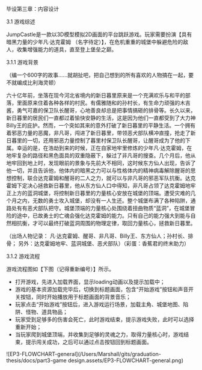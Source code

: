 毕设第三章：内容设计

3.1 游戏综述

JumpCastle是一款以3D模型模拟2D画面的平台跳跃游戏。玩家需要扮演【具有暗黑力量的少年凡·达克霍姆 （名字待定）】，在危机重重的城堡中躲避危险的敌人，收集增强能力的道具，直至登上堡垒之巅。



3.1.1 游戏背景

（编一个600字的故事……就胡扯吧，把自己想到的所有喜欢的人物搞在一起，要不就编成比利海灵顿）

六十亿年前，坐落在现今河北省境内的新日暮里原来是一个充满欢乐与和平的部落，里面原来住着各种各样的村民。有儒雅随和的孙村长，有生命力顽强的木吉酱，勇气可嘉的保卫队长醒哥，心地善良却总是把事情搞砸的排骨等。长久以来，新日暮里的居民们一直都过着愉快安静的生活，这是因为他们一直都受到了大力神Billy王的庇护。然而，一个突如其来的意外打破了新日暮里的平静生活。一个拥有着邪恶力量的恶魔，非凡哥，闯进了新日暮里，带领恶犬部队横冲直撞，抢走了新日暮里的一切，还用邪恶力量控制了暮里村保卫队长醒哥，让醒哥成为了他的下属。幸运的是，在浩劫到来的时候，正在自家地牢里修炼的少年凡·达克霍姆，在地牢复杂的路径和黑色面具的双重隐蔽下，躲过了非凡哥的搜查。几个月后，他从地牢回到地上时，发现眼前的景象与先前大不相同，这时候东方仙人出现，告诉了他一切，并且告诉他，他体内的暗黑之力可以与性格体内的精神病毒解除醒哥的思想控制，联合达克霍姆和醒哥的二人之力，就可以与非凡哥的邪恶军队抗衡。达克霍姆下定决心拯救新日暮里，他从东方仙人口中得知，非凡哥占领了达克霍姆地牢正上方的蓝洞城堡，将控制新日暮里的力量核心安放在城堡的顶端。遭受灾难的几个月之内，无数的勇士攻入城堡，却没有一人生还。整个城堡布满了各种陷阱，通路处有有恶犬部队把守。城堡顶端的力量核心处围绕着扭曲物质“蓝洞”，在城堡冒险的途中，已故勇士的亡魂会强化达克霍姆的能力。只有自己的能力强大到能与自然相抗衡，才可以最终打破蓝洞周围的物理定律，取回力量核心，拯救新日暮里。

（出场人物记录： 凡·达克霍姆、醒哥、非凡哥、Billy王、东方仙人；孙村长、排骨； 另外：达克霍姆地牢、蓝洞城堡、恶犬部队）（彩蛋：香蕉君的终末助力）



3.1.2 游戏流程

游戏流程图如【下图（记得重新编号）】所示。

- 打开游戏，先进入加载界面，显示loading动画以及提示加载中；
- 游戏的基本资源加载完毕后，切换到标题画面，包含“开始游戏”按钮和声音开关按钮，同时开始播放用于标题画面的背景音乐；
- 玩家点击“开始游戏”按钮后，进入游戏运行场景，加载主角、城堡地图、陷阱、怪物、道具物品；
- 玩家受到足够多的伤害会死亡，此时游戏结束，提示游戏失败，此时可以选择重新开始；
- 当玩家爬到城堡顶端，并收集到足够的灵魂之力，取得力量核心时，游戏结束，提示闯关成功，之后可以通过点击按钮回到标题画面。

![EP3-FLOWCHART-general](/Users/Marshall/gits/graduation-thesis/docs/part3-game design.assets/EP3-FLOWCHART-general.png)